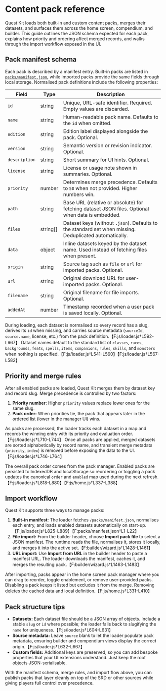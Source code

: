 # Content pack reference

Quest Kit loads both built-in and custom content packs, merges their datasets, and surfaces them across the home screen, compendium, and builder. This guide outlines the JSON schema expected for each pack, explains how priority and ordering affect merged records, and walks through the import workflow exposed in the UI.

## Pack manifest schema

Each pack is described by a manifest entry. Built-in packs are listed in [`packs/manifest.json`](../packs/manifest.json), while imported packs provide the same fields through local storage. Normalised pack definitions include the following properties:

| Field | Type | Description |
| --- | --- | --- |
| `id` | string | Unique, URL-safe identifier. Required. Empty values are discarded. |
| `name` | string | Human-readable pack name. Defaults to the `id` when omitted. |
| `edition` | string | Edition label displayed alongside the pack. Optional. |
| `version` | string | Semantic version or revision indicator. Optional. |
| `description` | string | Short summary for UI hints. Optional. |
| `license` | string | License or usage note shown in summaries. Optional. |
| `priority` | number | Determines merge precedence. Defaults to `50` when not provided. Higher numbers win. |
| `path` | string | Base URL (relative or absolute) for fetching dataset JSON files. Optional when data is embedded. |
| `files` | string[] | Dataset keys (without `.json`). Defaults to the standard set when missing. Deduplicated automatically. |
| `data` | object | Inline datasets keyed by the dataset name. Used instead of fetching files when present. |
| `origin` | string | Source tag such as `file` or `url` for imported packs. Optional. |
| `url` | string | Original download URL for user-imported packs. Optional. |
| `filename` | string | Original filename for file imports. Optional. |
| `addedAt` | number | Timestamp recorded when a user pack is saved locally. Optional. |

During loading, each dataset is normalised so every record has a slug, derives its `id` when missing, and carries source metadata (`sourceId`, `source.name`, license, etc.) from the pack definition.【F:js/loader.js†L592-L667】 Dataset names default to the standard list of `classes`, `races`, `backgrounds`, `feats`, `spells`, `items`, `companions`, `rules`, `skills`, and `monsters` when nothing is specified.【F:js/loader.js†L541-L560】【F:js/loader.js†L567-L582】

## Priority and merge rules

After all enabled packs are loaded, Quest Kit merges them by dataset key and record slug. Merge precedence is controlled by two factors:

1. **Priority number:** Higher `priority` values replace lower ones for the same slug.
2. **Pack order:** When priorities tie, the pack that appears later in the ordered list (lower in the manager UI) wins.

As packs are processed, the loader tracks each dataset in a map and records the winning entry with its priority and evaluation order.【F:js/loader.js†L710-L744】 Once all packs are applied, merged datasets are sorted alphabetically by record name, and transient merge metadata (`priority`, `index`) is removed before exposing the data to the UI.【F:js/loader.js†L746-L764】

The overall pack order comes from the pack manager. Enabled packs are persisted to IndexedDB and localStorage so reordering or toggling a pack updates the canonical `order` and `enabled` map used during the next refresh.【F:js/loader.js†L818-L880】【F:js/home.js†L337-L388】

## Import workflow

Quest Kit supports three ways to manage packs:

1. **Built-in manifest:** The loader fetches `/packs/manifest.json`, normalises each entry, and loads enabled datasets automatically on start-up.【F:js/loader.js†L825-L889】【F:packs/manifest.json†L1-L22】
2. **File import:** From the builder header, choose **Import pack file** to select a JSON manifest. The runtime reads the file, normalises it, stores it locally, and merges it into the active set.【F:builder/wizard.js†L1428-L1461】
3. **URL import:** Use **Import from URL** in the builder header to paste a manifest URL. The loader downloads the manifest, caches it, and merges the resulting pack.【F:builder/wizard.js†L1463-L1483】

After importing, packs appear in the home screen pack manager where you can drag to reorder, toggle enablement, or remove user-provided packs. Disabling a pack keeps it listed but excludes it from the merge. Removing deletes the cached data and local definition.【F:js/home.js†L331-L410】

## Pack structure tips

- **Datasets:** Each dataset file should be a JSON array of objects. Include a stable `slug` or `id` where possible; the loader falls back to slugifying the `name` for uniqueness.【F:js/loader.js†L604-L631】
- **Source metadata:** Leave `source` blank to let the loader populate pack metadata, ensuring builder and compendium views display the correct origin.【F:js/loader.js†L632-L667】
- **Custom fields:** Additional keys are preserved, so you can add bespoke properties that your UI extensions understand. Just keep the root objects JSON-serialisable.

With the manifest schema, merge rules, and import flow above, you can publish packs that layer cleanly on top of the SRD or other sources while giving players full control over precedence.
